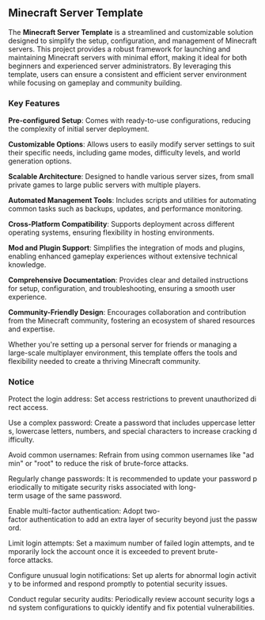 ## Minecraft Server Template

The **Minecraft Server Template** is a streamlined and customizable solution designed to simplify the setup, configuration, and management of Minecraft servers. This project provides a robust framework for launching and maintaining Minecraft servers with minimal effort, making it ideal for both beginners and experienced server administrators. By leveraging this template, users can ensure a consistent and efficient server environment while focusing on gameplay and community building.

### Key Features

**Pre-configured Setup**: Comes with ready-to-use configurations, reducing the complexity of initial server deployment.

**Customizable Options**: Allows users to easily modify server settings to suit their specific needs, including game modes, difficulty levels, and world generation options.

**Scalable Architecture**: Designed to handle various server sizes, from small private games to large public servers with multiple players.

**Automated Management Tools**: Includes scripts and utilities for automating common tasks such as backups, updates, and performance monitoring.

**Cross-Platform Compatibility**: Supports deployment across different operating systems, ensuring flexibility in hosting environments.

**Mod and Plugin Support**: Simplifies the integration of mods and plugins, enabling enhanced gameplay experiences without extensive technical knowledge.

**Comprehensive Documentation**: Provides clear and detailed instructions for setup, configuration, and troubleshooting, ensuring a smooth user experience.

**Community-Friendly Design**: Encourages collaboration and contribution from the Minecraft community, fostering an ecosystem of shared resources and expertise.

Whether you're setting up a personal server for friends or managing a large-scale multiplayer environment, this template offers the tools and flexibility needed to create a thriving Minecraft community.

### Notice

Protect the login address: Set access restrictions to prevent unauthorized direct access.
    
Use a complex password: Create a password that includes uppercase letters, lowercase letters, numbers, and special characters to increase cracking difficulty.
    
Avoid common usernames: Refrain from using common usernames like "admin" or "root" to reduce the risk of brute-force attacks.
    
Regularly change passwords: It is recommended to update your password periodically to mitigate security risks associated with long-term usage of the same password.
    
Enable multi-factor authentication: Adopt two-factor authentication to add an extra layer of security beyond just the password.
    
Limit login attempts: Set a maximum number of failed login attempts, and temporarily lock the account once it is exceeded to prevent brute-force attacks.
    
Configure unusual login notifications: Set up alerts for abnormal login activity to be informed and respond promptly to potential security issues.
    
Conduct regular security audits: Periodically review account security logs and system configurations to quickly identify and fix potential vulnerabilities.
        